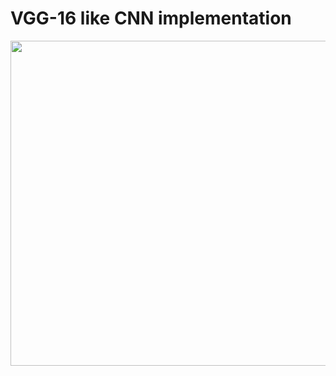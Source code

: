 # VGG-16 like CNN implementation

<img src="https://assets.zilliz.com/vgg16_layers_9e621f62cc.png" width = "900px" height = "520px">
